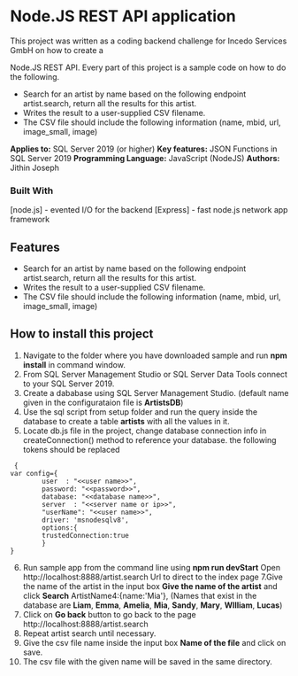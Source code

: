 # Node.JS REST API application 

This project was written as a coding backend challenge for Incedo Services GmbH on how to create a 

Node.JS REST API. Every part of this project is a sample code on how to do the following.
* Search for an artist by name based on the following endpoint artist.search, return all the
results for this artist.
* Writes the result to a user-supplied CSV filename.
* The CSV file should include the following information (name, mbid, url, image_small,
image)

**Applies to:** SQL Server 2019 (or higher)
**Key features:** JSON Functions in SQL Server 2019 
**Programming Language:** JavaScript (NodeJS)
**Authors:** Jithin Joseph

### Built With

[node.js] - evented I/O for the backend
[Express] - fast node.js network app framework 

## Features

* Search for an artist by name based on the following endpoint artist.search, return all the
results for this artist.
* Writes the result to a user-supplied CSV filename.
* The CSV file should include the following information (name, mbid, url, image_small,
image)

## How to install this project 

1. Navigate to the folder where you have downloaded sample and run **npm install** in command window.
2. From SQL Server Management Studio or SQL Server Data Tools connect to your SQL Server 2019.
3. Create a dababase using SQL Server Management Studio. (default name given in the configurataion file is **ArtistsDB**)
4. Use the sql script from setup folder and run the query inside the database to create a table **artists** with all the values in it.
5. Locate db.js file in the project, change database connection info in createConnection() method to reference your database. the following tokens should be replaced
```
 {
var config={
        user  : "<<user name>>",
        password: "<<password>>",
        database: "<<database name>>",
        server  : "<<server name or ip>>",
        "userName": "<<user name>>",
        driver: 'msnodesqlv8',
        options:{
        trustedConnection:true
        }
}
```
6. Run sample app from the command line using **npm run devStart**
 Open http://localhost:8888/artist.search Url to direct to the index page 
7.Give the name of the artist in the input box **Give the name of the artist** and click **Search**
    ArtistName4:{name:'Mia'},
(Names that exist in the database are **Liam**, **Emma**, **Amelia**, **Mia**, **Sandy**, **Mary**, **WIlliam**, **Lucas**)
8. Click on **Go back** button to go back to the page http://localhost:8888/artist.search
9. Repeat artist search until necessary.
10. Give the csv file name inside the input box **Name of the file** and click on save. 
11. The csv file with the given name will be saved in the same directory. 



